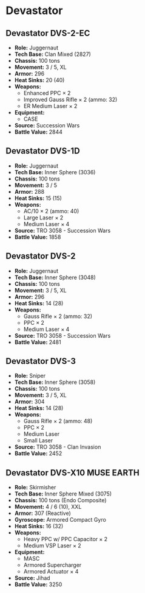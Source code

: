 # Devastator
## Devastator DVS-2-EC
- **Role:** Juggernaut
- **Tech Base:** Clan Mixed (2827)
- **Chassis:** 100 tons
- **Movement:** 3 / 5, XL
- **Armor:** 296
- **Heat Sinks:** 20 (40)
- **Weapons:**
  - Enhanced PPC × 2
  - Improved Gauss Rifle × 2 (ammo: 32)
  - ER Medium Laser × 2
- **Equipment:**
  - CASE
- **Source:** Succession Wars
- **Battle Value:** 2844

## Devastator DVS-1D
- **Role:** Juggernaut
- **Tech Base:** Inner Sphere (3036)
- **Chassis:** 100 tons
- **Movement:** 3 / 5
- **Armor:** 288
- **Heat Sinks:** 15 (15)
- **Weapons:**
  - AC/10 × 2 (ammo: 40)
  - Large Laser × 2
  - Medium Laser × 4
- **Source:** TRO 3058 - Succession Wars
- **Battle Value:** 1858

## Devastator DVS-2
- **Role:** Juggernaut
- **Tech Base:** Inner Sphere (3048)
- **Chassis:** 100 tons
- **Movement:** 3 / 5, XL
- **Armor:** 296
- **Heat Sinks:** 14 (28)
- **Weapons:**
  - Gauss Rifle × 2 (ammo: 32)
  - PPC × 2
  - Medium Laser × 4
- **Source:** TRO 3058 - Succession Wars
- **Battle Value:** 2481

## Devastator DVS-3
- **Role:** Sniper
- **Tech Base:** Inner Sphere (3058)
- **Chassis:** 100 tons
- **Movement:** 3 / 5, XL
- **Armor:** 304
- **Heat Sinks:** 14 (28)
- **Weapons:**
  - Gauss Rifle × 2 (ammo: 48)
  - PPC × 2
  - Medium Laser
  - Small Laser
- **Source:** TRO 3058 - Clan Invasion
- **Battle Value:** 2452

## Devastator DVS-X10 MUSE EARTH
- **Role:** Skirmisher
- **Tech Base:** Inner Sphere Mixed (3075)
- **Chassis:** 100 tons (Endo Composite)
- **Movement:** 4 / 6 (10), XXL
- **Armor:** 307 (Reactive)
- **Gyroscope:** Armored Compact Gyro
- **Heat Sinks:** 16 (32)
- **Weapons:**
  - Heavy PPC w/ PPC Capacitor × 2
  - Medium VSP Laser × 2
- **Equipment:**
  - MASC
  - Armored Supercharger
  - Armored Actuator × 4
- **Source:** Jihad
- **Battle Value:** 3250

